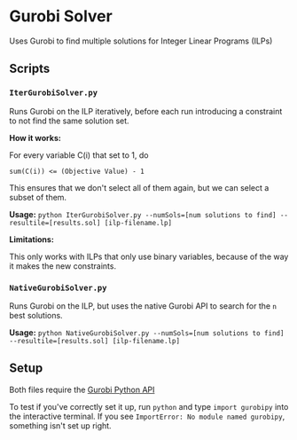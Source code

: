 # Gurobi Solver

Uses Gurobi to find multiple solutions for Integer Linear Programs (ILPs)

## Scripts
### `IterGurobiSolver.py`
Runs Gurobi on the ILP iteratively, before each run introducing a constraint to not find the same solution set.

**How it works:**

For every variable C(i) that set to 1, do

  `sum(C(i)) <= (Objective Value) - 1`

This ensures that we don't select all of them again, but we can select a subset of them.

**Usage:** `python IterGurobiSolver.py --numSols=[num solutions to find] --resultile=[results.sol] [ilp-filename.lp]`

**Limitations:**

This only works with ILPs that only use binary variables, because of the way it makes the new constraints.

### `NativeGurobiSolver.py`
Runs Gurobi on the ILP, but uses the native Gurobi API to search for the `n` best solutions.

**Usage:** `python NativeGurobiSolver.py --numSols=[num solutions to find] --resultile=[results.sol] [ilp-filename.lp]`

## Setup
Both files require the [Gurobi Python API](http://www.gurobi.com/documentation/6.5/quickstart_mac/the_gurobi_python_interfac.html)

To test if you've correctly set it up, run `python` and type `import gurobipy` into the interactive terminal. If you see `ImportError: No module named gurobipy`, something isn't set up right.
